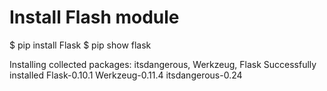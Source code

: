 # Install Flash module
$ pip install Flask
$ pip show flask

Installing collected packages: itsdangerous, Werkzeug, Flask
Successfully installed Flask-0.10.1 Werkzeug-0.11.4 itsdangerous-0.24